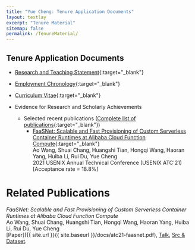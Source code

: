 ```yaml
---
title: "Yue Cheng: Tenure Application Documents"
layout: textlay
excerpt: "Tenure Material"
sitemap: false
permalink: /TenureMaterial/
---
```


## Tenure Application Documents

* [Research and Teaching Statement](/docs/tenure/YueCheng_Research_Teaching_Statement.pdf){:target="\_blank"}
* [Employment Chronology](/docs/tenure/YueCheng_Employment_Chronology.pdf){:target="\_blank"}
* [Curriculum Vitae](/docs/tenure/YueCheng_CV.pdf){:target="\_blank"}

* Evidence for Research and Scholarly Achievements
	* Selected recent publications ([Complete list of publications](https://cs.gmu.edu/~yuecheng/publications.html){:target="\_blank"})
		- [FaaSNet: Scalable and Fast Provisioning of Custom Serverless Container Runtimes at Alibaba Cloud Function Compute](https://cs.gmu.edu/~yuecheng/docs/atc21-faasnet.pdf){:target="\_blank"} <br/>
		Ao Wang, Shuai Chang, Huangshi Tian, Hongqi Wang, Haoran Yang, Huiba Li, Rui Du, Yue Cheng<br/>
		2021 USENIX Annual Technical Conference (USENIX ATC'21) [Acceptance rate = 18.8%]



# Related Publications

*FaaSNet: Scalable and Fast Provisioning of Custom Serverless Container Runtimes at Alibaba Cloud Function Compute*<br/>
Ao Wang, Shuai Chang, Huangshi Tian, Hongqi Wang, Haoran Yang, Huiba Li, Rui Du, Yue Cheng<br/>
[Paper]({{ site.url }}{{ site.baseurl }}/docs/atc21-faasnet.pdf),
[Talk](https://www.usenix.org/conference/atc21/presentation/wang-ao),
[Src & Dataset](https://github.com/mason-leap-lab/FaaSNet).

